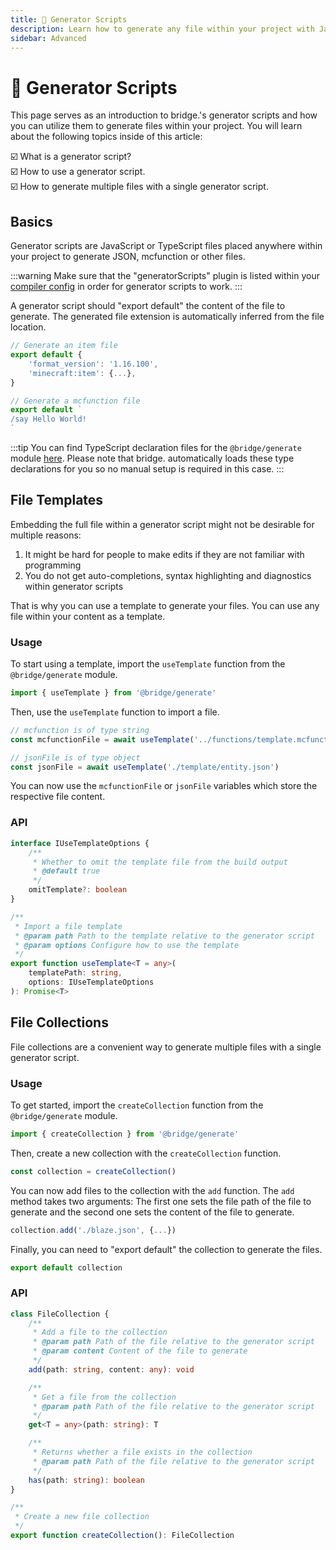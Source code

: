 ```yaml
---
title: 🤖 Generator Scripts
description: Learn how to generate any file within your project with JavaScript or TypeScript
sidebar: Advanced
---
```


# 🤖 Generator Scripts

This page serves as an introduction to bridge.'s generator scripts and how you can utilize them to generate files within your project.
You will learn about the following topics inside of this article:

:ballot_box_with_check: What is a generator script?<br/>
:ballot_box_with_check: How to use a generator script.<br/>
:ballot_box_with_check: How to generate multiple files with a single generator script.<br/>

## Basics

Generator scripts are JavaScript or TypeScript files placed anywhere within your project to generate JSON, mcfunction or other files.

:::warning
Make sure that the "generatorScripts" plugin is listed within your [compiler config](/guide/advanced/dash/index.html#build-profiles) in order for generator scripts to work.
:::

A generator script should "export default" the content of the file to generate. The generated file extension is automatically inferred from the file location.

```ts
// Generate an item file
export default {
    'format_version': '1.16.100',
	'minecraft:item': {...},
}
```

```ts
// Generate a mcfunction file
export default `
/say Hello World!
`
```

:::tip
You can find TypeScript declaration files for the `@bridge/generate` module [here](https://github.com/bridge-core/editor-packages/blob/main/packages/minecraftBedrock/types/generatorScript/main.d.ts). Please note that bridge. automatically loads these type declarations for you so no manual setup is required in this case.
:::

## File Templates

Embedding the full file within a generator script might not be desirable for multiple reasons:

1. It might be hard for people to make edits if they are not familiar with programming
2. You do not get auto-completions, syntax highlighting and diagnostics within generator scripts

That is why you can use a template to generate your files. You can use any file within your content as a template.

### Usage

To start using a template, import the `useTemplate` function from the `@bridge/generate` module.

```ts
import { useTemplate } from '@bridge/generate'
```

Then, use the `useTemplate` function to import a file.

```ts
// mcfunction is of type string
const mcfunctionFile = await useTemplate('../functions/template.mcfunction')

// jsonFile is of type object
const jsonFile = await useTemplate('./template/entity.json')
```

You can now use the `mcfunctionFile` or `jsonFile` variables which store the respective file content.

### API

```ts
interface IUseTemplateOptions {
	/**
	 * Whether to omit the template file from the build output
	 * @default true
	 */
	omitTemplate?: boolean
}

/**
 * Import a file template
 * @param path Path to the template relative to the generator script
 * @param options Configure how to use the template
 */
export function useTemplate<T = any>(
	templatePath: string,
	options: IUseTemplateOptions
): Promise<T>
```

## File Collections

File collections are a convenient way to generate multiple files with a single generator script.

### Usage

To get started, import the `createCollection` function from the `@bridge/generate` module.

```ts
import { createCollection } from '@bridge/generate'
```

Then, create a new collection with the `createCollection` function.

```ts
const collection = createCollection()
```

You can now add files to the collection with the `add` function. The `add` method takes two arguments: The first one sets the file path of the file to generate and the second one sets the content of the file to generate.

```ts
collection.add('./blaze.json', {...})
```

Finally, you can need to "export default" the collection to generate the files.

```ts
export default collection
```

### API

```ts
class FileCollection {
	/**
	 * Add a file to the collection
	 * @param path Path of the file relative to the generator script
	 * @param content Content of the file to generate
	 */
	add(path: string, content: any): void

	/**
	 * Get a file from the collection
	 * @param path Path of the file relative to the generator script
	 */
	get<T = any>(path: string): T

	/**
	 * Returns whether a file exists in the collection
	 * @param path Path of the file relative to the generator script
	 */
	has(path: string): boolean
}

/**
 * Create a new file collection
 */
export function createCollection(): FileCollection
```
